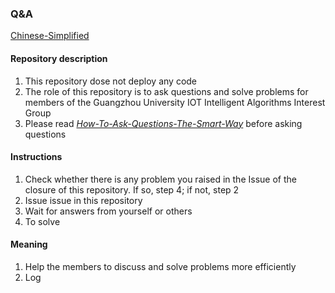 ### Q&A

[Chinese-Simplified](https://github.com/gzhuiotig/Q_A.git)

#### Repository description

1. This repository dose not deploy any code
2. The role of this repository is to ask questions and solve problems for members of the Guangzhou University IOT Intelligent Algorithms Interest Group
3. Please read [*How-To-Ask-Questions-The-Smart-Way*](http://www.catb.org/~esr/faqs/smart-questions.html) before asking questions

#### Instructions

1. Check whether there is any problem you raised in the Issue of the closure of this repository. If so, step 4; if not, step 2
2. Issue issue in this repository
3. Wait for answers from yourself or others
4. To solve

#### Meaning

1. Help the members to discuss and solve problems more efficiently
2. Log